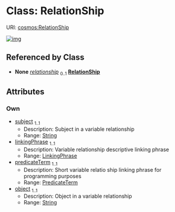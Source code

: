 
# Class: RelationShip




URI: [cosmos:RelationShip](https://www.cdisc.org/cosmos/1-0RelationShip)


[![img](https://yuml.me/diagram/nofunky;dir:TB/class/[SDTMVariable]++-%20relationship%200..1>[RelationShip&#124;subject:string;linkingPhrase:LinkingPhrase;predicateTerm:PredicateTerm;object:string],[SDTMVariable])](https://yuml.me/diagram/nofunky;dir:TB/class/[SDTMVariable]++-%20relationship%200..1>[RelationShip&#124;subject:string;linkingPhrase:LinkingPhrase;predicateTerm:PredicateTerm;object:string],[SDTMVariable])

## Referenced by Class

 *  **None** *[relationship](relationship.md)*  <sub>0..1</sub>  **[RelationShip](RelationShip.md)**

## Attributes


### Own

 * [subject](subject.md)  <sub>1..1</sub>
     * Description: Subject in a variable relationship
     * Range: [String](types/String.md)
 * [linkingPhrase](linkingPhrase.md)  <sub>1..1</sub>
     * Description: Variable relationship descriptive linking phrase
     * Range: [LinkingPhrase](LinkingPhrase.md)
 * [predicateTerm](predicateTerm.md)  <sub>1..1</sub>
     * Description: Short variable relatio ship linking phrase for programming purposes
     * Range: [PredicateTerm](PredicateTerm.md)
 * [object](object.md)  <sub>1..1</sub>
     * Description: Object in a variable relationship
     * Range: [String](types/String.md)
